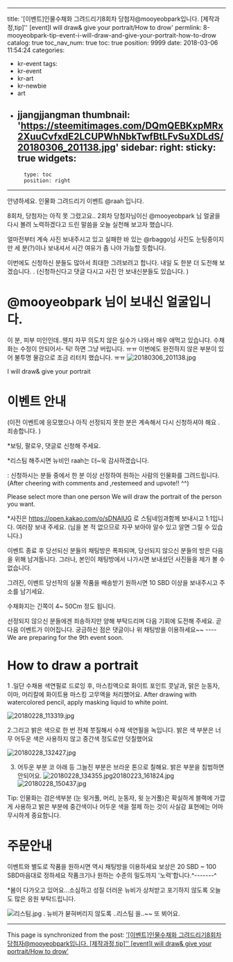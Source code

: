 
---
title: '[이벤트]인물수채화 그려드리기8회차 당첨자@mooyeobpark입니다. [제작과정,tip]'' [event]I will draw& give your portrait/How to drow'
permlink: 8-mooyeobpark-tip-event-i-will-draw-and-give-your-portrait-how-to-drow
catalog: true
toc_nav_num: true
toc: true
position: 9999
date: 2018-03-06 11:54:24
categories:
- kr-event
tags:
- kr-event
- kr-art
- kr-newbie
- art
- jjangjjangman
thumbnail: 'https://steemitimages.com/DQmQEBKxpMRx2XuuCvfxdE2LCUPWhNbkTwfBtLFvSuXDLdS/20180306_201138.jpg'
sidebar:
    right:
        sticky: true
widgets:
    -
        type: toc
        position: right
---


안녕하세요.
인물화 그려드리기 이벤트 @raah 입니다.

8회차, 당첨자는 아직 못 그렸고요..
2회차 당첨자님이신 @mooyeobpark 님 얼굴을 다시 볼려 노력하겠다고 드린 말씀을
오늘 실천해 보고자 했습니다. 

얼마전부터 계속  사진 보내주시고 있고 실패한 바 있는   @rbaggo님 사진도 
눈팅중이지만 세 분(?)이나 보내셔서 시간 여유가 좀 나야 가능할 듯합니다. 

이번에도 신청하신 분들도 많아서 최대한 그려보려고 합니다. 내일 도 한분 더 도전해 보겠습니다. .
(신청하신다고 댓글 다시고 사진 안 보내신분들도 있습니다. )

# @mooyeobpark 님이 보내신 얼굴입니다. 
이 분, 피부 미인인데..웬지 자꾸 의도치 않은 실수가 나와서 매우 애먹고 있습니다. 
수채화는 수정이 안되어서-  틱! 하면 그냥  버립니다. ㅠㅠ 
이번에도 완전하지 않은 부분이 있어 불투명 물감으로 조금 리터치 했습니다. ㅠㅠ
![20180306_201138.jpg](https://steemitimages.com/DQmQEBKxpMRx2XuuCvfxdE2LCUPWhNbkTwfBtLFvSuXDLdS/20180306_201138.jpg)


I will draw& give your portrait
# 이벤트 안내

(이전 이벤트에 응모했으나 아직 선정되지 못한 분은
계속해서 다시 신청하셔야 해요 . 죄송합니다. )

*보팅, 팔로우, 댓글로 신청해 주세요.

*리스팀 해주시면 뉴비인 raah는 더~욱 감사하겠습니다.

: 신청하시는 분들 중에서 한 분 이상 선정하여
원하는 사람의 인물화를 그려드립니다.
(After cheering with comments and ,restemeed and upvote!! ^^)

Please select more than one person
We will draw the portrait of the person you want.

*사진은 https://open.kakao.com/o/sDNAlUG 로 스팀네임과함께 보내시고 1:1입니다. 여러장 보내 주세요.
(님을 본 적 없으므로 자꾸 보아야 알수 있고 알면 그릴 수 있습니다.)

이벤트 종료 후 당선되신 분들의 채팅방은 폭파되며,
당선되지 않으신 분들의 방은 다음을 위해 남겨둡니다.
그러나, 본인이 채팅방에서 나가시면 보내셨던 사진들을 제가 볼 수 없습니다.

그려진, 이벤트 당선작의 실물 작품을 배송받기 원하시면
10 SBD 이상을 보내주시고 주소를 남기세요.

수채화지는 긴쪽이 4~ 50Cm 정도 됩니다.

선정되지 않으신 분들에겐 죄송하지만 양해 부탁드리며 다음 기회에 도전해 주세요.
곧 다음 이벤트가 이어집니다.
궁금하신 점은 댓글이나 위 채팅방을 이용하세요~~
----We are preparing for the 9th event soon.

# How to draw a portrait
1 .일단 수채용 색연필로 드로잉 후, 마스킹액으로 화이트 포인트
콧날과, 맑은 눈동자, 이마, 머리칼에 화이트용 마스킹 고무액을 처리했어요.
After drawing with watercolored pencil, apply masking liquid to white point.

![20180228_113319.jpg](https://steemitimages.com/DQmbMromyBEueXU7R8Cxub8tSWVtGoWazJNmD8RTC93JKEu/20180228_113319.jpg)

2.그리고 밝은 색으로 한 번 전체 붓질해서 수채 색연필을 녹입니다.
밝은 색 부분은 너무 어두운 색은 사용하지 않고
중간색 정도로만 덧칠했어요

![20180228_132427.jpg](https://steemitimages.com/DQmP8LcwknZn6KXaNg2xBQDMYtJffbQsEjV9EmRteXydeFk/20180228_132427.jpg)



3. 어두운 부분
코 아래 등 그늘진 부분은 브라운 톤으로 칠해요. 밝은 부분을 침범하면 안되어요.
![20180228_134355.jpg](https://steemitimages.com/DQmQQpwuUFbaVuM88XQBiiwsv33hYEteBA7pjLet9LSTXuv/20180228_134355.jpg)20180223_161824.jpg
![20180228_150437.jpg](https://steemitimages.com/DQmYgKbhQTvPWoqNhgzbTvPvSWjPSqXQcUHjgmACseLAMtX/20180228_150437.jpg)

Tip: 인물화는 검은색부분 (눈 윗거풀, 머리, 눈동자, 윗 눈거풀)은 확실하게 블랙에 가깝게 사용하고
밝은 부분에 중간색이나 어두운 색을 절제 하는 것이 사실감 표현에는 어마무시하게 중요함니다.

# 주문안내

이벤트와 별도로 작품을 원하시면 역시 채팅방을 이용하세요
보상은 20 SBD ~ 100 SBD마음대로 정하세요 작품크기나 원하는 수준의 밀도까지 '노력'합니다.^-------^



*봄이 다가오고 있어요...소심하고 성질 더러운 뉴비가 상처받고 포기하지 않도록
오늘도 많은 응원 부탁드립니다.

![리스팀.jpg](https://steemitimages.com/DQmYqzW3CuRqLFpzB1g4YWCFCEJBnPqCbHv5w4AtAn53Shj/%EB%A6%AC%EC%8A%A4%ED%8C%80.jpg)
. 뉴비가  붇혀버리지 않도록 ..리스팀 을..~~ 또 뵈어요.

- - -

This page is synchronized from the post: ['[이벤트]인물수채화 그려드리기8회차 당첨자@mooyeobpark입니다. [제작과정,tip]'' [event]I will draw& give your portrait/How to drow'](https://steemit.com/@raah/8-mooyeobpark-tip-event-i-will-draw-and-give-your-portrait-how-to-drow)
